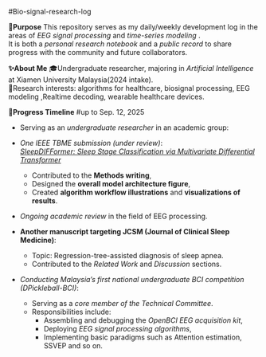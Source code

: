 #Bio-signal-research-log

**📌Purpose**
This repository serves as my daily/weekly development log in the areas of *EEG signal processing* and *time-series modeling* .  
It is both a *personal research notebook* and a *public record* to share progress with the community and future collaborators.

**✨About Me**
🎓Undergraduate researcher, majoring in *Artificial Intelligence* at Xiamen University Malaysia(2024 intake).  
🔬Research interests: algorithms for healthcare, biosignal processing, EEG modeling ,Realtime decoding, wearable healthcare devices.

**📅Progress Timeline**
#up to Sep. 12, 2025
- Serving as an *undergraduate researcher* in an academic group:
- *One IEEE TBME submission (under review)*:  
  *[SleepDIFFormer: Sleep Stage Classification via Multivariate Differential Transformer](https://arxiv.org/abs/2508.15215)*  
  - Contributed to the **Methods writing**,  
  - Designed the **overall model architecture figure**,  
  - Created **algorithm workflow illustrations** and **visualizations of results**.
    
- *Ongoing academic review* in the field of EEG processing.
  
- **Another manuscript targeting JCSM (Journal of Clinical Sleep Medicine)**:  
  - Topic: Regression-tree-assisted diagnosis of sleep apnea.  
  - Contributed to the *Related Work* and *Discussion* sections.
    
- *Conducting Malaysia’s first national undergraduate BCI competition (DPickleball-BCI)*:  
  - Serving as a *core member of the Technical Committee*.  
  - Responsibilities include:  
    - Assembling and debugging the *OpenBCI EEG acquisition kit*,  
    - Deploying *EEG signal processing algorithms*,  
    - Implementing basic paradigms such as Attention estimation, SSVEP and so on.
